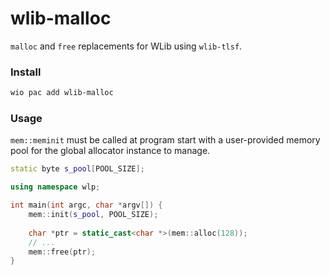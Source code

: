 # wlib-malloc

`malloc` and `free` replacements for WLib using `wlib-tlsf`.

### Install

```bash
wio pac add wlib-malloc
```

### Usage

`mem::meminit` must be called at program start with a user-provided memory pool
for the global allocator instance to manage.

```c++
static byte s_pool[POOL_SIZE];

using namespace wlp;

int main(int argc, char *argv[]) {
    mem::init(s_pool, POOL_SIZE);
    
    char *ptr = static_cast<char *>(mem::alloc(128));
    // ...
    mem::free(ptr);
}

```
